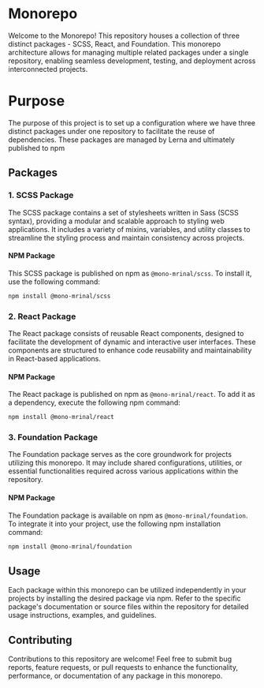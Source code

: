 # Monorepo

Welcome to the Monorepo! This repository houses a collection of three distinct packages - SCSS, React, and Foundation. This monorepo architecture allows for managing multiple related packages under a single repository, enabling seamless development, testing, and deployment across interconnected projects.

# Purpose

The purpose of this project is to set up a configuration where we have three distinct packages under one repository to facilitate the reuse of dependencies. These packages are managed by Lerna and ultimately published to npm

## Packages

### 1. SCSS Package
The SCSS package contains a set of stylesheets written in Sass (SCSS syntax), providing a modular and scalable approach to styling web applications. It includes a variety of mixins, variables, and utility classes to streamline the styling process and maintain consistency across projects.

#### NPM Package
This SCSS package is published on npm as `@mono-mrinal/scss`. To install it, use the following command:
```bash
npm install @mono-mrinal/scss
```

### 2. React Package
The React package consists of reusable React components, designed to facilitate the development of dynamic and interactive user interfaces. These components are structured to enhance code reusability and maintainability in React-based applications.

#### NPM Package
The React package is published on npm as `@mono-mrinal/react`. To add it as a dependency, execute the following npm command:
```bash
npm install @mono-mrinal/react
```

### 3. Foundation Package
The Foundation package serves as the core groundwork for projects utilizing this monorepo. It may include shared configurations, utilities, or essential functionalities required across various applications within the repository.

#### NPM Package
The Foundation package is available on npm as `@mono-mrinal/foundation`. To integrate it into your project, use the following npm installation command:
```bash
npm install @mono-mrinal/foundation
```

## Usage
Each package within this monorepo can be utilized independently in your projects by installing the desired package via npm. Refer to the specific package's documentation or source files within the repository for detailed usage instructions, examples, and guidelines.

## Contributing
Contributions to this repository are welcome! Feel free to submit bug reports, feature requests, or pull requests to enhance the functionality, performance, or documentation of any package in this monorepo.